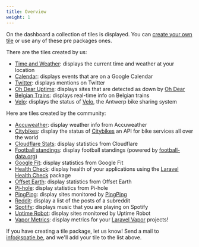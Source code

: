```yaml
---
title: Overview
weight: 1
---
```


On the dashboard a collection of tiles is displayed. You can [create your own tile](/laravel-dashboard/v1/adding-tiles/creating-your-own-tile) or use any of these pre packages ones.

There are the tiles created by us:

- [Time and Weather](/laravel-dashboard/v1/adding-tiles/time-weather): displays the current time and weather at your location
- [Calendar](/laravel-dashboard/v1/adding-tiles/google-calendar): displays events that are on a Google Calendar
- [Twitter](/laravel-dashboard/v1/adding-tiles/twitter): displays mentions on Twitter
- [Oh Dear Uptime](/laravel-dashboard/v1/adding-tiles/oh-dear-uptime): displays sites that are detected as down by [Oh Dear](https://ohdear.app)
- [Belgian Trains](/laravel-dashboard/v1/adding-tiles/belgian-trains): displays real-time info on Belgian trains
- [Velo](/laravel-dashboard/v1/adding-tiles/velo): displays the status of [Velo](https://www.velo-antwerpen.be/en), the Antwerp bike sharing system

Here are tiles created by the community:

- [Accuweather](https://github.com/marcusmyers/laravel-dashboard-accuweather-tile): display weather info from Accuweather
- [Citybikes](https://github.com/Astrotomic/laravel-dashboard-citybikes-tile): display the status of [Citybikes](https://citybik.es) an API for bike services all over the world
- [Cloudflare Stats](https://github.com/owenvoke/laravel-dashboard-cloudflare-stats-tile): display statistics from Cloudflare
- [Football standings](https://github.com/kayschima/laravel-dashboard-footballdata-standings-tile): display football standings (powered by [football-data.org](https://football-data.org))
- [Google Fit](https://github.com/owenvoke/laravel-dashboard-google-fit-tile): display statistics from Google Fit
- [Health Check](https://github.com/tylerwoonton/laravel-dashboard-health-check-tile): display health of your applications using the [Laravel Health Check](https://github.com/ukfast/laravel-health-check) package
- [Offset Earth](https://github.com/owenvoke/laravel-dashboard-offset-earth-tile): display statistics from Offset Earth
- [Pi-hole](https://github.com/owenvoke/laravel-dashboard-pihole-tile): display statistics from Pi-hole
- [PingPing](https://github.com/Astrotomic/laravel-dashboard-pingping-tile): display sites monitored by [PingPing](https://pingping.io)
- [Reddit](https://github.com/jeop10/laravel-dashboard-reddit-tile): display a list of the posts of a subreddit
- [Spotify](https://github.com/ashbakernz/laravel-dashboard-spotify-tile): displays music that you are playing on Spotify 
- [Uptime Robot](https://github.com/VineVax/laravel-dashboard-uptime-robot-tile): display sites monitored by Uptime Robot
- [Vapor Metrics](https://github.com/fidum/laravel-dashboard-vapor-metrics-tile): display metrics for your [Laravel Vapor](https://vapor.laravel.com) projects!


If you have creating a tile package, let us know! Send a mail to info@spatie.be, and we'll add your tile to the list above.
